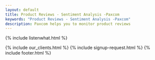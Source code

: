 ```yaml
---
layout: default
title: Product Reviews - Sentiment Analysis -Paxcom
keywords: "Product Reviews - Sentiment Analysis -Paxcom"
description: Paxcom helps you to monitor product reviews
---
```


<div class="clearfix"></div>

<section id="Retail-Analytics" class="content-section paddnonetop section-gray" >

{% include listenwhat.html %}

</section>   

<div class="clearfix"></div>

{% include our_clients.html %} 
{% include signup-request.html %}
{% include footer.html %}